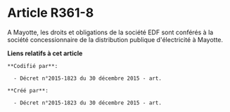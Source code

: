 # Article R361-8

A Mayotte, les droits et obligations de la société EDF sont conférés à la société concessionnaire de la distribution publique
d'électricité à Mayotte.

**Liens relatifs à cet article**

	**Codifié par**:

	  - Décret n°2015-1823 du 30 décembre 2015 - art.

	**Créé par**:

	  - Décret n°2015-1823 du 30 décembre 2015 - art.
